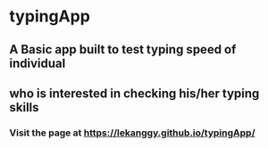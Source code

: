 # typingApp

## A Basic app built to test typing speed of individual
## who is interested in checking his/her typing skills
### Visit the page at  https://lekanggy.github.io/typingApp/
